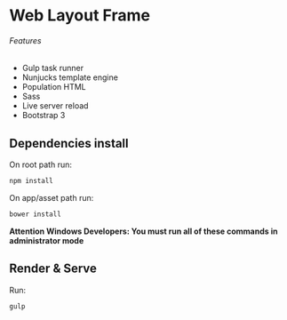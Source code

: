 # Web Layout Frame

###### Features
- Gulp task runner
- Nunjucks template engine
- Population HTML
- Sass
- Live server reload
- Bootstrap 3

## Dependencies install

On root path run:
```bash
npm install
```

On app/asset path run:
```bash
bower install
```

**Attention Windows Developers:  You must run all of these commands in administrator mode**

## Render & Serve
Run:
```bash
gulp
```
